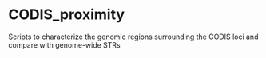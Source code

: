 # CODIS_proximity
Scripts to characterize the genomic regions surrounding the CODIS loci and compare with genome-wide STRs
